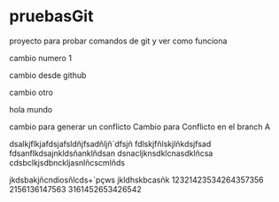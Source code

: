 # pruebasGit
proyecto para probar comandos de git y ver como funciona

cambio numero 1

cambio desde github

cambio otro 

hola mundo

cambio para generar un conflicto
Cambio para Conflicto en el branch A

dsalkjflkjafdsjafsldñjfsadñljñ´dfsjñ
fdlskjfñlskjlñkdsjfsad
fdsanflkdsajnkldsñanklñdsan
dsnacljknsdklcnasdklñcsa
cdsbclkjsdbnckljasnlñcscmlñds

jkdsbakjñcndiosñlcds+`pçws
jkldhskbcasñk
12321423534264357356
2156136147563
3161452653426542